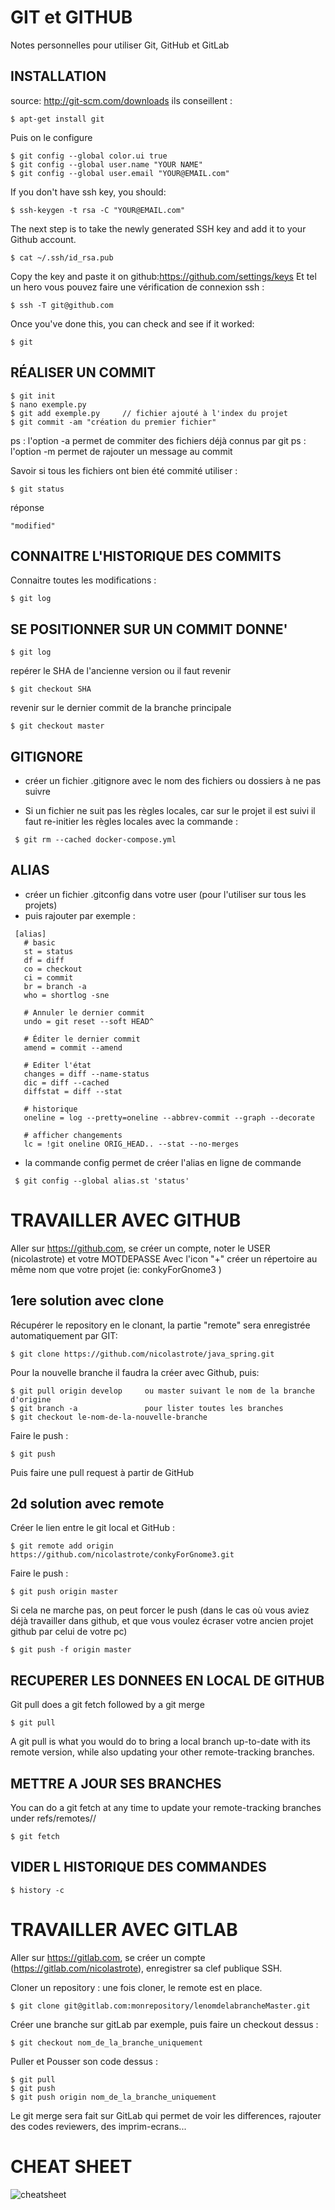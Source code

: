 # GIT et GITHUB
Notes personnelles pour utiliser Git, GitHub et GitLab

## INSTALLATION
source: http://git-scm.com/downloads ils conseillent :
```
$ apt-get install git
```
Puis on le configure
```
$ git config --global color.ui true
$ git config --global user.name "YOUR NAME"
$ git config --global user.email "YOUR@EMAIL.com"
```
If you don't have ssh key, you should:
```
$ ssh-keygen -t rsa -C "YOUR@EMAIL.com"
```
The next step is to take the newly generated SSH key and add it to your Github account.
```
$ cat ~/.ssh/id_rsa.pub
```
Copy the key and paste it on github:https://github.com/settings/keys
Et tel un hero vous pouvez faire une vérification de connexion ssh :
```
$ ssh -T git@github.com
```
Once you've done this, you can check and see if it worked:
```
$ git
```

## RÉALISER UN COMMIT
```
$ git init
$ nano exemple.py
$ git add exemple.py     // fichier ajouté à l'index du projet
$ git commit -am "création du premier fichier"
```
ps : l'option -a permet de commiter des fichiers déjà connus par git
ps : l'option -m permet de rajouter un message au commit

Savoir si tous les fichiers ont bien été commité utiliser :
```
$ git status
```
réponse
```
"modified"
```

## CONNAITRE L'HISTORIQUE DES COMMITS
Connaitre toutes les modifications :
```
$ git log
```

## SE POSITIONNER SUR UN COMMIT DONNE'
```
$ git log
```
repérer le SHA de l'ancienne version ou il faut revenir
```
$ git checkout SHA
```
revenir sur le dernier commit de la branche principale
```
$ git checkout master
```
## GITIGNORE
 * créer un fichier .gitignore avec le nom des fichiers ou dossiers à ne pas suivre
 
 * Si un fichier ne suit pas les règles locales, car sur le projet il est suivi il faut re-initier les règles locales avec la commande :
 ```
  $ git rm --cached docker-compose.yml
 ```
## ALIAS

 * créer un fichier .gitconfig dans votre user (pour l'utiliser sur tous les projets)
 * puis rajouter par exemple :
 ```
  [alias]
    # basic
    st = status
    df = diff
    co = checkout
    ci = commit
    br = branch -a
    who = shortlog -sne
    
    # Annuler le dernier commit
    undo = git reset --soft HEAD^
    
    # Éditer le dernier commit
    amend = commit --amend
    
    # Editer l'état
    changes = diff --name-status
    dic = diff --cached
    diffstat = diff --stat
    
    # historique
    oneline = log --pretty=oneline --abbrev-commit --graph --decorate
    
    # afficher changements
    lc = !git oneline ORIG_HEAD.. --stat --no-merges
 ```
 
 * la commande config permet de créer l'alias en ligne de commande
 ```
  $ git config --global alias.st 'status'
 ```
 
# TRAVAILLER AVEC GITHUB
Aller sur https://github.com, se créer un compte, noter le USER (nicolastrote) et votre MOTDEPASSE
Avec l'icon "+" créer un répertoire au même nom que votre projet (ie: conkyForGnome3 )

## 1ere solution avec clone
Récupérer le repository en le clonant, la partie "remote" sera enregistrée automatiquement par GIT:
```
$ git clone https://github.com/nicolastrote/java_spring.git
```
Pour la nouvelle branche il faudra la créer avec Github, puis:
```
$ git pull origin develop     ou master suivant le nom de la branche d'origine
$ git branch -a               pour lister toutes les branches
$ git checkout le-nom-de-la-nouvelle-branche
```
Faire le push :
```
$ git push
```
Puis faire une pull request à partir de GitHub

## 2d solution avec remote
Créer le lien entre le git local et GitHub :
```
$ git remote add origin https://github.com/nicolastrote/conkyForGnome3.git
```
Faire le push :
```
$ git push origin master
```
Si cela ne marche pas, on peut forcer le push (dans le cas où vous aviez déjà travailler dans github, et que vous voulez écraser votre ancien projet github par celui de votre pc)
```
$ git push -f origin master
```

## RECUPERER LES DONNEES EN LOCAL DE GITHUB
Git pull does a git fetch followed by a git merge
```
$ git pull
```
A git pull is what you would do to bring a local branch up-to-date with its remote version, while also updating your other remote-tracking branches.

## METTRE A JOUR SES BRANCHES
You can do a git fetch at any time to update your remote-tracking branches under refs/remotes/<remote>/
```
$ git fetch
```

## VIDER L HISTORIQUE DES COMMANDES
```
$ history -c
```

# TRAVAILLER AVEC GITLAB
Aller sur https://gitlab.com, se créer un compte (https://gitlab.com/nicolastrote), enregistrer sa clef publique SSH.

Cloner un repository :
une fois cloner, le remote est en place.
```
$ git clone git@gitlab.com:monrepository/lenomdelabrancheMaster.git
```
Créer une branche sur gitLab par exemple, puis faire un checkout dessus :
```
$ git checkout nom_de_la_branche_uniquement
```
Puller et Pousser son code dessus :
```
$ git pull
$ git push   
$ git push origin nom_de_la_branche_uniquement
```
Le git merge sera fait sur GitLab qui permet de voir les differences, rajouter des codes reviewers, des imprim-ecrans...

# CHEAT SHEET
![cheatsheet](https://github.com/nicolastrote/tuto_github/blob/master/Git-Cheat-Sheet.png)
